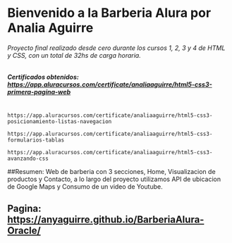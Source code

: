 # Bienvenido a la Barberia Alura por Analia Aguirre

###### Proyecto final realizado desde cero durante los cursos 1, 2, 3 y 4 de HTML y CSS, con un total de 32hs de carga horaria.

##### Certificados obtenidos: https://app.aluracursos.com/certificate/analiaaguirre/html5-css3-primera-pagina-web
                              https://app.aluracursos.com/certificate/analiaaguirre/html5-css3-posicionamiento-listas-navegacion
                              https://app.aluracursos.com/certificate/analiaaguirre/html5-css3-formularios-tablas
                              https://app.aluracursos.com/certificate/analiaaguirre/html5-css3-avanzando-css
                              

##Resumen: Web de barberia con 3 secciones, Home, Visualizacion de productos y Contacto, a lo largo del proyecto utilizamos API de ubicacion de Google Maps y Consumo de un video de Youtube.


## Pagina: https://anyaguirre.github.io/BarberiaAlura-Oracle/





